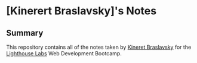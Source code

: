 # [Kinerert Braslavsky]'s Notes
## Summary 
This repository contains all of the notes taken by [Kineret Braslavsky](https://github.com/kinkeen/lighthouse-web-notes/blob/main/README.md) for the [Lighthouse Labs](https://www.lighthouselabs.ca/) Web Development Bootcamp.

